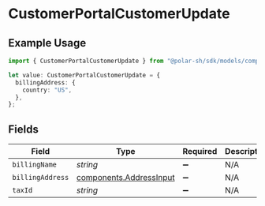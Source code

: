 # CustomerPortalCustomerUpdate

## Example Usage

```typescript
import { CustomerPortalCustomerUpdate } from "@polar-sh/sdk/models/components/customerportalcustomerupdate.js";

let value: CustomerPortalCustomerUpdate = {
  billingAddress: {
    country: "US",
  },
};
```

## Fields

| Field                                                              | Type                                                               | Required                                                           | Description                                                        |
| ------------------------------------------------------------------ | ------------------------------------------------------------------ | ------------------------------------------------------------------ | ------------------------------------------------------------------ |
| `billingName`                                                      | *string*                                                           | :heavy_minus_sign:                                                 | N/A                                                                |
| `billingAddress`                                                   | [components.AddressInput](../../models/components/addressinput.md) | :heavy_minus_sign:                                                 | N/A                                                                |
| `taxId`                                                            | *string*                                                           | :heavy_minus_sign:                                                 | N/A                                                                |